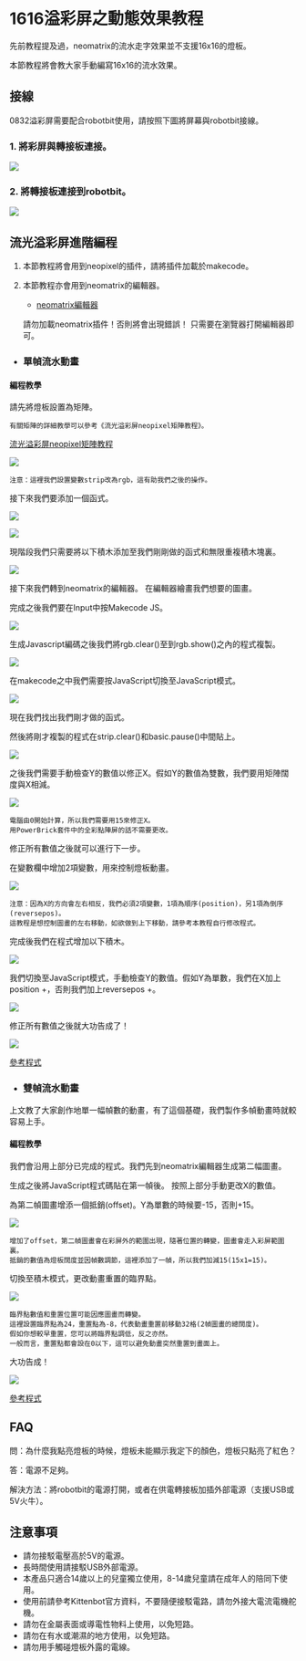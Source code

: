 # 1616溢彩屏之動態效果教程

先前教程提及過，neomatrix的流水走字效果並不支援16x16的燈板。

本節教程將會教大家手動編寫16x16的流水效果。

## 接線

0832溢彩屏需要配合robotbit使用，請按照下圖將屏幕與robotbit接線。

### 1. 將彩屏與轉接板連接。

![](./LEDMatrixT1/matrixtoadapter.jpg)

### 2. 將轉接板連接到robotbit。

![](./LEDMatrixT3/adaptertorobotbit.png)

## 流光溢彩屏進階編程

1. 本節教程將會用到neopixel的插件，請將插件加載於makecode。

2. 本節教程亦會用到neomatrix的編輯器。

    - [neomatrix編輯器](https://kittenbot.github.io/pxt-neomatrix/index.html)
    


    請勿加載neomatrix插件！否則將會出現錯誤！
    只需要在瀏覽器打開編輯器即可。

- ### 單幀流水動畫

#### 編程教學

請先將燈板設置為矩陣。

    有關矩陣的詳細教學可以參考《流光溢彩屏neopixel矩陣教程》。
    
[流光溢彩屏neopixel矩陣教程](./LEDMatrixT3.md)

![](./LEDMatrixT4/code1.png)

    注意：這裡我們設置變數strip改為rgb，這有助我們之後的操作。

接下來我們要添加一個函式。

![](./LEDMatrixT4/function1.png)

![](./LEDMatrixT4/function3.png)

現階段我們只需要將以下積木添加至我們剛剛做的函式和無限重複積木塊裏。

![](./LEDMatrixT4/code2.png)

接下來我們轉到neomatrix的編輯器。
在編輯器繪畫我們想要的圖畫。

完成之後我們要在Input中按Makecode JS。

![](./LEDMatrixT4/editor1.png)

生成Javascript編碼之後我們將rgb.clear()至到rgb.show()之內的程式複製。

![](./LEDMatrixT4/editor2.png)
        
在makecode之中我們需要按JavaScript切換至JavaScript模式。

![](./LEDMatrixT4/editor3.png)

現在我們找出我們剛才做的函式。

然後將剛才複製的程式在strip.clear()和basic.pause()中間貼上。

![](./LEDMatrixT4/js2.png)

之後我們需要手動檢查Y的數值以修正X。假如Y的數值為雙數，我們要用矩陣闊度與X相減。

![](./LEDMatrixT4/js1.png)

    電腦由0開始計算，所以我們需要用15來修正X。
    用PowerBrick套件中的全彩點陣屏的話不需要更改。

修正所有數值之後就可以進行下一步。

在變數欄中增加2項變數，用來控制燈板動畫。

![](./LEDMatrixT4/editor4.png)

    注意：因為X的方向會左右相反，我們必須2項變數，1項為順序(position)，另1項為倒序(reversepos)。
    這教程是想控制圖畫的左右移動，如欲做到上下移動，請參考本教程自行修改程式。

完成後我們在程式增加以下積木。

![](./LEDMatrixT4/code3.png)

我們切換至JavaScript模式，手動檢查Y的數值。假如Y為單數，我們在X加上position +，否則我們加上reversepos +。

![](./LEDMatrixT4/js3.png)

修正所有數值之後就大功告成了！

![](./LEDMatrixT4/1frame.gif)

[參考程式](https://bit.ly/LEDMatrixT4_01Hex)

- ### 雙幀流水動畫

上文教了大家創作地單一幅幀數的動畫，有了這個基礎，我們製作多幀動畫時就較容易上手。

#### 編程教學

我們會沿用上部分已完成的程式。我們先到neomatrix編輯器生成第二幅圖畫。

生成之後將JavaScript程式碼貼在第一幀後。 按照上部分手動更改X的數值。

為第二幀圖畫增添一個抵銷(offset)。Y為單數的時候要-15，否則+15。

![](./LEDMatrixT4/js4.png)

    增加了offset，第二幀圖畫會在彩屏外的範圍出現，隨著位置的轉變，圖畫會走入彩屏範圍裏。
    抵銷的數值為燈板闊度並因幀數調節，這裡添加了一幀，所以我們加減15(15x1=15)。

切換至積木模式，更改動畫重置的臨界點。

![](./LEDMatrixT4/code4.png)


    臨界點數值和重置位置可能因應圖畫而轉變。
    這裡設置臨界點為24，重置點為-8，代表動畫重置前移動32格(2幀圖畫的總闊度)。
    假如你想較早重置，您可以將臨界點調低，反之亦然。
    一般而言，重置點都會設在0以下，這可以避免動畫突然重置到畫面上。

大功告成！

![](./LEDMatrixT4/2frame.gif)

[參考程式](https://bit.ly/LEDMatrixT4_02Hex)

## FAQ

問：為什麼我點亮燈板的時候，燈板未能顯示我定下的顏色，燈板只點亮了紅色？

答：電源不足夠。

解決方法：將robotbit的電源打開，或者在供電轉接板加插外部電源（支援USB或5V火牛）。

## 注意事項
- 請勿接駁電壓高於5V的電源。
- 長時間使用請接駁USB外部電源。
- 本產品只適合14歲以上的兒童獨立使用，8-14歲兒童請在成年人的陪同下使用。
- 使用前請參考Kittenbot官方資料，不要隨便接駁電路，請勿外接大電流電機舵機。
- 請勿在金屬表面或導電性物料上使用，以免短路。
- 請勿在有水或潮濕的地方使用，以免短路。
- 請勿用手觸碰燈板外露的電線。    

